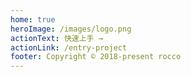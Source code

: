 ```yaml
---
home: true
heroImage: /images/logo.png
actionText: 快速上手 →
actionLink: /entry-project
footer: Copyright © 2018-present rocco
---
```

